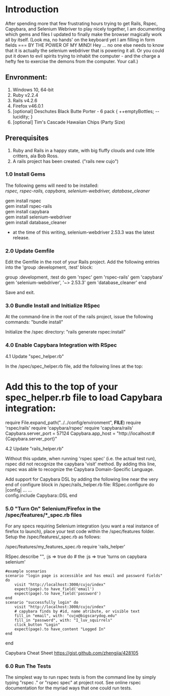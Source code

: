 # Introduction

After spending more that few frustrating hours trying to get Rails, Rspec, Capybara, and Selenium Webriver to play nicely together,
I am documenting which gems and files I updated to finally make the browser magically work all by itself. (Look ma, no hands' on the keyboard yet I am filling in form fields === BY THE POWER OF MY MIND! Hey ... no one else needs to know that it is actually the
selenium webdriver that is powering it all. Or you could put it down to evil spirits trying to inhabit the computer - and the charge 
a hefty fee to exercise the demons from the computer. Your call.)

## Envronment: 
1. Windows 10, 64-bit
2. Ruby  v2.2.4
3. Rails v4.2.6
4. Firefox v46.0.1 
5. [optional] Deschutes Black Butte Porter - 6 pack  { ++emptyBottles; --lucidity; }
6. [optional] Tim's Cascade Hawaiian Chips (Party Size)

## Prerequisites
1. Ruby and Rails in a happy state, with big fluffy clouds and cute little critters, ala Bob Ross.
2. A rails project has been created. ("rails new cujo")  

### 1.0 Install Gems

The following gems will need to be installed:<br> 
*rspec, rspec-rails, capybara, selenium-webdriver, database_cleaner*

gem install rspec<br>
gem install rspec-rails<br>
gem install capybara<br>
gem install selenium-webdriver<br>
gem install database_cleaner<br>
* at the time of this writing, selenium-webdriver 2.53.3 was the latest release.

### 2.0 Update Gemfile

Edit the Gemfile in the root of your Rails project. 
Add the following entries into the 'group :development, :test' block:

group :development, :test do
	gem 'rspec'
	gem 'rspec-rails'
	gem 'capybara'
	gem 'selenium-webdriver', '~> 2.53.3'
	gem 'database_cleaner'
end

Save and exit.

### 3.0 Bundle Install and Initialize RSpec 

At the command-line in the root of the rails project, issue the following commands:
"bundle install"

Initialize the /spec directory: 
"rails generate rspec:install"

### 4.0 Enable Capybara Integration with RSpec

4.1 Update "spec_helper.rb" 

In the <project>/spec/spec_helper.rb file, add the following lines at the top:

# Add this to the top of your spec_helper.rb file to load Capybara integration:
require File.expand_path("../../config/environment", __FILE__)
require 'rspec/rails'
require 'capybara/rspec'
require 'capybara/rails'
Capybara.server_port = 57124
Capybara.app_host = "http://localhost:#{Capybara.server_port}"

4.2 Update "rails_helper.rb"

Without this update, when running 'rspec spec' (i.e. the actual test run), rspec did not recognize the capybara 'visit' method. By adding this line, rspec was able to recognize the Capybara Domain-Specific Language.

Add support for Capybara DSL by adding the following line near the very end of configure block in /spec/rails_helper.rb file:
  RSpec.configure do |config|
  ...
  ...  
    config.include Capybara::DSL
  end
  
### 5.0 "Turn On" Selenium/Firefox in the /spec/features/*_spec.rb files

For any specs requiring Selenium integration (you want a real instance of firefox to launch), place your test code within the /spec/features folder.
Setup the /spec/features/<your-file>_spec.rb as follows:

/spec/features/my_features_spec.rb
require 'rails_helper'

RSpec.describe "<YOUR-DESCRIBE-HERE>", :js => true do  # the :js => true 'turns on capybara selenium'
	
	#example scenarios
	scenario "login page is accessible and has email and password fields" do
		visit "http://localhost:3000/cujo/index"
		expect(page).to have_field('email')
        expect(page).to have_field('password')
	end
	scenario "successfully login" do
        visit "http://localhost:3000/cujo/index"
		# capybara finds by #id, name atribute, or visible text
		fill_in "email", with: "cujo@bigscarydog.edu"
        fill_in "password", with: "I_luv_squirrels"
        click_button "Login" 
        expect(page).to have_content "Logged In"
    end
end 

Capybara Cheat Sheet https://gist.github.com/zhengjia/428105

### 6.0 Run The Tests 

The simplest way to run rspec tests is from the command line by simply typing "rspec ." or "rspec spec" at project root.
See online rspec documentation for the myriad ways that one could run tests.  
 













